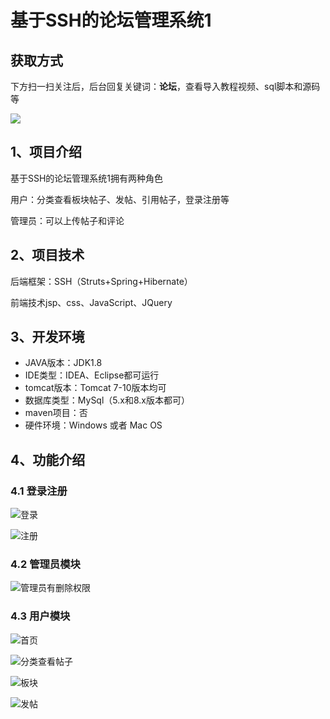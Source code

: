 # 基于SSH的论坛管理系统1
## 获取方式

下方扫一扫关注后，后台回复关键词：**论坛**，查看导入教程视频、sql脚本和源码等

 ![](https://www.codeshop.fun/Typora-Images/202205281253739.png)

## 1、项目介绍

基于SSH的论坛管理系统1拥有两种角色

用户：分类查看板块帖子、发帖、引用帖子，登录注册等

管理员：可以上传帖子和评论


## 2、项目技术

后端框架：SSH（Struts+Spring+Hibernate）

前端技术jsp、css、JavaScript、JQuery

## 3、开发环境

- JAVA版本：JDK1.8
- IDE类型：IDEA、Eclipse都可运行
- tomcat版本：Tomcat 7-10版本均可
- 数据库类型：MySql（5.x和8.x版本都可） 
- maven项目：否
- 硬件环境：Windows 或者 Mac OS


## 4、功能介绍

### 4.1 登录注册

![登录](https://www.codeshop.fun/Typora-Images/202208090947977.jpg)

![注册](https://www.codeshop.fun/Typora-Images/202208090947597.jpg)

### 4.2 管理员模块

![管理员有删除权限](https://www.codeshop.fun/Typora-Images/202208090948865.jpg)

### 4.3 用户模块

![首页](https://www.codeshop.fun/Typora-Images/202208090948233.jpg)

![分类查看帖子](https://www.codeshop.fun/Typora-Images/202208090948047.jpg)

![板块](https://www.codeshop.fun/Typora-Images/202208090948338.jpg)

![发帖](https://www.codeshop.fun/Typora-Images/202208090948072.jpg)

